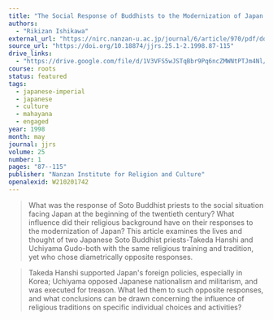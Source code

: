 ```yaml
---
title: "The Social Response of Buddhists to the Modernization of Japan: The Contrasting Lives of Two Sōtō Zen Monks"
authors:
  - "Rikizan Ishikawa"
external_url: "https://nirc.nanzan-u.ac.jp/journal/6/article/970/pdf/download"
source_url: "https://doi.org/10.18874/jjrs.25.1-2.1998.87-115"
drive_links:
  - "https://drive.google.com/file/d/1V3VFS5wJSTqBbr9Pq6ncZMWNtPTJm4Nl/view?usp=drivesdk"
course: roots
status: featured
tags:
  - japanese-imperial
  - japanese
  - culture
  - mahayana
  - engaged
year: 1998
month: may
journal: jjrs
volume: 25
number: 1
pages: "87--115"
publisher: "Nanzan Institute for Religion and Culture"
openalexid: W210201742
---
```


> What was the response of Soto Buddhist priests to the social situation facing Japan at the beginning of the twentieth century? What influence did their religious background have on their responses to the modernization of Japan? This article examines the lives and thought of two Japanese Soto Buddhist priests-Takeda Hanshi and Uchiyama Gudo-both with the same religious training and tradition, yet who chose diametrically opposite responses.

> Takeda Hanshi supported Japan's foreign policies, especially in Korea; Uchiyama opposed Japanese nationalism and militarism, and was executed for treason.
> What led them to such opposite responses, and what conclusions can be drawn concerning the influence of religious traditions on specific individual choices and activities?


